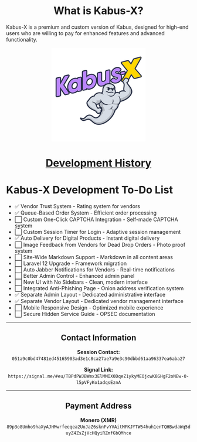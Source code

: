 <div align="center">

# What is Kabus-X?

</div>

Kabus-X is a premium and custom version of Kabus, designed for high-end users who are willing to pay for enhanced features and advanced functionality.

<div align="center">

<img src="kabus.png" alt="Kabus Logo">

# [Development History](COMMIT-HISTORY.md)

</div>

# Kabus-X Development To-Do List
- ✅ Vendor Trust System - Rating system for vendors
- ✅ Queue-Based Order System - Efficient order processing
- ⬜ Custom One-Click CAPTCHA Integration - Self-made CAPTCHA system
- ⬜ Custom Session Timer for Login - Adaptive session management
- ✅ Auto Delivery for Digital Products - Instant digital delivery
- ⬜ Image Feedback from Vendors for Dead Drop Orders - Photo proof system
- ⬜ Site-Wide Markdown Support - Markdown in all content areas
- ⬜ Laravel 12 Upgrade - Framework migration
- ⬜ Auto Jabber Notifications for Vendors - Real-time notifications
- ⬜ Better Admin Control - Enhanced admin panel
- ⬜ New UI with No Sidebars - Clean, modern interface
- ⬜ Integrated Anti-Phishing Page - Onion address verification system
- ✅ Separate Admin Layout - Dedicated administrative interface
- ✅ Separate Vendor Layout - Dedicated vendor management interface
- ⬜ Mobile Responsive Design - Optimized mobile experience
- ⬜ Secure Hidden Service Guide - OPSEC documentation

---

<div align="center">

## Contact Information

**Session Contact:** `051a9c0bd47481ed45165903ad3e1c8ca27ae7a9e3c90dbbd61aa96337ea6aba27`

**Signal Link:** `https://signal.me/#eu/TBPdPWJBWmx3ElMMIX0DqeZ1ykyMEOjcwK8GHgF2oNEw-0-l5pVFyKo1adqsEznA`

</div>

---

<div align="center">

## Payment Address

**Monero (XMR)** `89p3o8Umho9haXyAJHMwrfeeqea2UoJaZ6sknFvYVAitMFKJYTW54huh1enTQHBwdaWq5duyZ4ZsZjVcHQyiRZmfGbQMhce`

</div>
